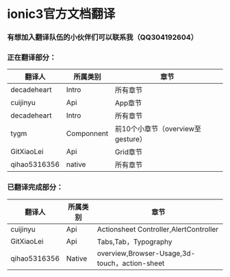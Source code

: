 # ionic3官方文档翻译 #

### 有想加入翻译队伍的小伙伴们可以联系我（QQ304192604） ###

### 正在翻译部分： ###
| 翻译人 | 所属类别 | 章节 |
|-----|------|-----|
| decadeheart | Intro | 所有章节 |
| cuijinyu | Api | App章节 |
| decadeheart | Intro | 所有章节 |
| tygm | Componnent | 前10个小章节（overview至gesture） |
| GitXiaoLei | Api | Grid章节 |
| qihao5316356 | native | 所有章节 |
### 已翻译完成部分： ###
| 翻译人 | 所属类别 | 章节 |
|-----|------|-----|
| cuijinyu | Api | Actionsheet Controller,AlertController |
| GitXiaoLei | Api | Tabs,Tab，Typography |
| qihao5316356 | Native |overview,Browser-Usage,3d-touch，action-sheet |
